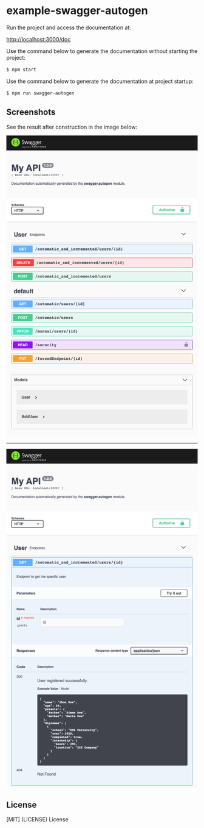 # example-swagger-autogen

Run the project and access the documentation at:

[http://localhost:3000/doc](http://localhost:3000/doc)

Use the command below to generate the documentation without starting the project:

```bash
$ npm start
```

Use the command below to generate the documentation at project startup:

```bash
$ npm run swagger-autogen
```

## Screenshots
See the result after construction in the image below:

![](https://raw.githubusercontent.com/davibaltar/public-store/master/screen-swagger-autogen-small.png)

---

![](https://raw.githubusercontent.com/davibaltar/public-store/master/screen-swagger-autogen-cut.png)

## License
[MIT] (LICENSE) License